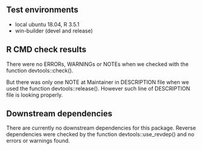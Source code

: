 
## Test environments

* local ubuntu 18.04, R 3.5.1
* win-builder (devel and release)

## R CMD check results

There were no ERRORs, WARNINGs or NOTEs when we checked with the function devtools::check().

But there was only one NOTE at Maintainer in DESCRIPTION file when we used the function devtools::release(). However such line of DESCRIPTION file is looking properly.

## Downstream dependencies

There are currently no downstream dependencies for this package.
Reverse dependencies were checked by the function devtools::use_revdep() and no errors or warnings found.
